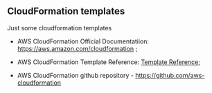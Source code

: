 ## CloudFormation templates

Just some cloudformation templates

- AWS CloudFormation Official Documentatiion:  https://aws.amazon.com/cloudformation ;
- AWS CloudFormation Template Reference: [Template Reference](https://docs.aws.amazon.com/AWSCloudFormation/latest/UserGuide/template-reference.html);

- AWS CloudFormation github repository - https://github.com/aws-cloudformation